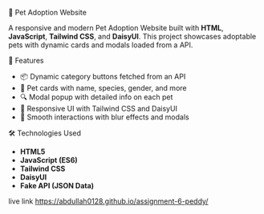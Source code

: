 🐾 Pet Adoption Website

A responsive and modern Pet Adoption Website built with **HTML**, **JavaScript**, **Tailwind CSS**, and **DaisyUI**. 
This project showcases adoptable pets with dynamic cards and modals loaded from a API.


🚀 Features
- 📦 Dynamic category buttons fetched from an API
- 🐶 Pet cards with name, species, gender, and more
- 🔍 Modal popup with detailed info on each pet
- 💬 Responsive UI with Tailwind CSS and DaisyUI
- 🎯 Smooth interactions with blur effects and modals
  

 🛠️ Technologies Used
- **HTML5**
- **JavaScript (ES6)**
- **Tailwind CSS**
- **DaisyUI**
- **Fake API (JSON Data)**

live link
https://abdullah0128.github.io/assignment-6-peddy/
